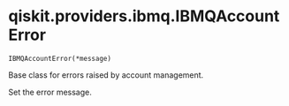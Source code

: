 # qiskit.providers.ibmq.IBMQAccountError

<span id="undefined" />

`IBMQAccountError(*message)`

Base class for errors raised by account management.

Set the error message.
